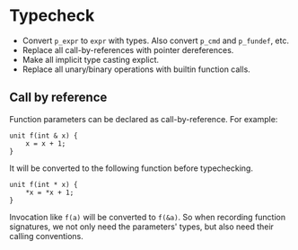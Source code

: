 # Typecheck
* Convert `p_expr` to `expr` with types. Also convert `p_cmd` and `p_fundef`, etc.
* Replace all call-by-references with pointer dereferences.
* Make all implicit type casting explict.
* Replace all unary/binary operations with builtin function calls.

## Call by reference
Function parameters can be declared as call-by-reference. For example:
```
unit f(int & x) {
    x = x + 1;
}
```
It will be converted to the following function before typechecking.
```
unit f(int * x) {
    *x = *x + 1;
}
```
Invocation like `f(a)` will be converted to `f(&a)`.
So when recording function signatures, we not only need the parameters' types,
but also need their calling conventions.